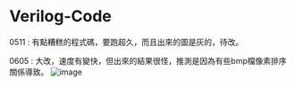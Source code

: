 # Verilog-Code

0511 : 
    有點糟糕的程式碼，要跑超久，而且出來的圖是灰的，待改。

0605 : 
    大改，速度有變快，但出來的結果很怪，推測是因為有些bmp檔像素排序關係導致。
    ![image](https://user-images.githubusercontent.com/102675394/172051352-35f53498-b96c-4866-b345-c17d5c46f7c9.png)
